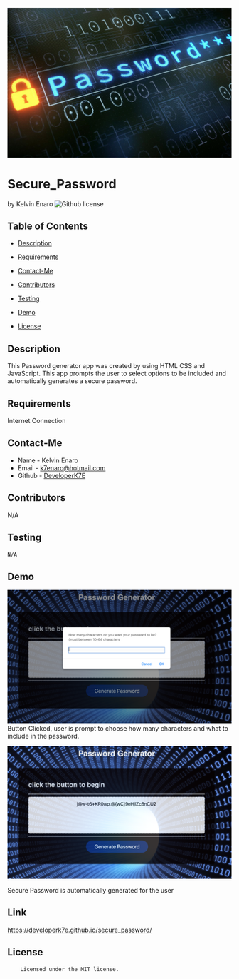 ![Screenshot](/images/password-gen1.jpeg/ "Screenshot")

# Secure_Password

by Kelvin Enaro
![Github license](https://img.shields.io/badge/license-MIT-yellowgreen.svg)

## Table of Contents

- [Description](#description)
- [Requirements](#requirements)
- [Contact-Me](#contact-me)
- [Contributors](#contributors)
- [Testing](#testing)
- [Demo](#demo)

- [License](#license)

## Description

This Password generator app was created by using HTML CSS and JavaScript. This app prompts the user to select options to be included and automatically generates a secure password.

## Requirements

Internet Connection

## Contact-Me

- Name - Kelvin Enaro
- Email - k7enaro@hotmail.com
- Github - [DeveloperK7E](https://github.com/DeveloperK7E/)

## Contributors

N/A

## Testing

```
N/A
```

## Demo

![Screenshot](/images/pwg2.png/ "Screenshot")
Button Clicked, user is prompt to choose how many characters and what to include in the password.

![Screenshot](/images/pwg1.png/ "Screenshot")

Secure Password is automatically generated for the user

## Link

https://developerk7e.github.io/secure_password/

## License

        Licensed under the MIT license.
